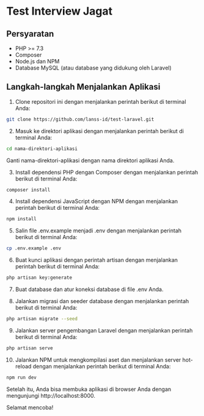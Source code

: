 # Test Interview Jagat

## Persyaratan
- PHP >= 7.3
- Composer
- Node.js dan NPM
- Database MySQL (atau database yang didukung oleh Laravel)

## Langkah-langkah Menjalankan Aplikasi

1. Clone repositori ini dengan menjalankan perintah berikut di terminal Anda:

```bash
git clone https://github.com/lanss-id/test-laravel.git
```

2. Masuk ke direktori aplikasi dengan menjalankan perintah berikut di terminal Anda:

```bash
cd nama-direktori-aplikasi
```

Ganti nama-direktori-aplikasi dengan nama direktori aplikasi Anda.

3. Install dependensi PHP dengan Composer dengan menjalankan perintah berikut di terminal Anda:
```bash
composer install
```

4. Install dependensi JavaScript dengan NPM dengan menjalankan perintah berikut di terminal Anda:
```bash
npm install
```

5. Salin file .env.example menjadi .env dengan menjalankan perintah berikut di terminal Anda:
```bash
cp .env.example .env
```

6. Buat kunci aplikasi dengan perintah artisan dengan menjalankan perintah berikut di terminal Anda:
```bash
php artisan key:generate
```

7. Buat database dan atur koneksi database di file .env Anda.

8. Jalankan migrasi dan seeder database dengan menjalankan perintah berikut di terminal Anda:
```bash
php artisan migrate --seed
```

9. Jalankan server pengembangan Laravel dengan menjalankan perintah berikut di terminal Anda:
```bash
php artisan serve
```

10. Jalankan NPM untuk mengkompilasi aset dan menjalankan server hot-reload dengan menjalankan perintah berikut di terminal Anda:
```bash
npm run dev
```

Setelah itu, Anda bisa membuka aplikasi di browser Anda dengan mengunjungi http://localhost:8000.

Selamat mencoba!